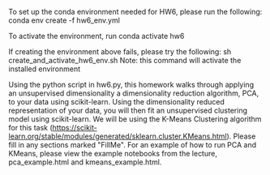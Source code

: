 To set up the conda environment needed for HW6, please run the following:
	conda env create -f hw6_env.yml

To activate the environment, run
	conda activate hw6

If creating the environment above fails, please try the following:
	sh create_and_activate_hw6_env.sh
Note: this command will activate the installed environment


Using the python script in hw6.py, this homework walks through applying an unsupervised dimensionality a dimensionality reduction algorithm, PCA, to your data using scikit-learn. Using the dimensionality reduced representation of your data, you will then fit an unsupervised clustering model using scikit-learn. We will be using the K-Means Clustering algorithm for this task (https://scikit-learn.org/stable/modules/generated/sklearn.cluster.KMeans.html). Please fill in any sections marked "FillMe". For an example of how to run PCA and KMeans, please view the example notebooks from the lecture, pca_example.html and kmeans_example.html.


